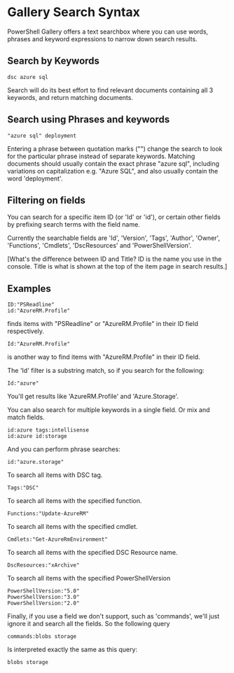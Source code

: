 # Gallery Search Syntax

PowerShell Gallery offers a text searchbox where you can use words, phrases and keyword expressions to narrow down search results.

## Search by Keywords

    dsc azure sql

Search will do its best effort to find relevant documents containing all 3 keywords, and return matching documents.

## Search using Phrases and keywords

    "azure sql" deployment

Entering a phrase between quotation marks ("") change the search to look for the particular phrase instead of separate keywords.
Matching documents should usually contain the exact phrase "azure sql", including variations on capitalization e.g. 
"Azure SQL", and also usually contain the word 'deployment'.

## Filtering on fields

You can search for a specific item ID (or 'Id' or 'id'), or certain other fields by prefixing search terms with the field name.

Currently the searchable fields are 'Id', 'Version', 'Tags', 'Author', 'Owner', 'Functions', 'Cmdlets', 'DscResources' and 'PowerShellVersion'.

[What's the difference between ID and Title? ID is the name you use in the console. Title is what is shown at the top of the item page in search results.]

## Examples

    ID:"PSReadline"
    id:"AzureRM.Profile"

finds items with "PSReadline" or "AzureRM.Profile" in their ID field respectively.

    Id:"AzureRM.Profile"

is another way to find items with "AzureRM.Profile" in their ID field.

The 'Id' filter is a substring match, so if you search for the following:

    Id:"azure"
    
You'll get results like 'AzureRM.Profile' and 'Azure.Storage'.

You can also search for multiple keywords in a single field. Or mix and match fields.

    id:azure tags:intellisense
    id:azure id:storage

And you can perform phrase searches:

    id:"azure.storage"


To search all items with DSC tag.

    Tags:"DSC"

To search all items with the specified function.

    Functions:"Update-AzureRM"

To search all items with the specified cmdlet.
    
    Cmdlets:"Get-AzureRmEnvironment"

To search all items with the specified DSC Resource name.

    DscResources:"xArchive"

To search all items with the specified PowerShellVersion

    PowerShellVersion:"5.0"
    PowerShellVersion:"3.0"
    PowerShellVersion:"2.0"


Finally, if you use a field we don't support, such as 'commands', we'll just ignore it and search all the fields. So the following query

    commands:blobs storage
    
Is interpreted exactly the same as this query:

    blobs storage

